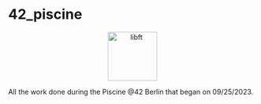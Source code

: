 # 42_piscine

<p align="center">
    <img src="https://github.com/alx-sch/42_piscine/assets/134595144/1b169087-9907-49d2-86c5-6585d4161fb0" alt="libft" style="width: 100px;" />
</p>





All the work done during the Piscine @42 Berlin that began on 09/25/2023.
